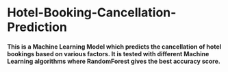 # Hotel-Booking-Cancellation-Prediction

#### This is a Machine Learning Model which predicts the cancellation of hotel bookings based on various factors. It is tested with different Machine Learning algorithms where RandomForest gives the best accuracy score.
